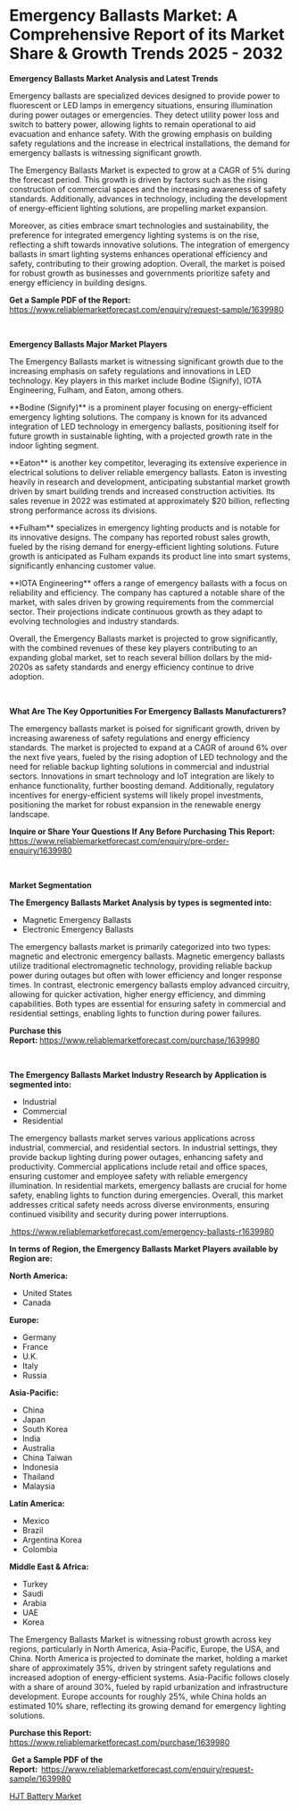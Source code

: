 <p><h1>Emergency Ballasts Market: A Comprehensive Report of its Market Share & Growth Trends 2025 - 2032</h1></p><p><strong>Emergency Ballasts Market Analysis and Latest Trends</strong></p>
<p><p>Emergency ballasts are specialized devices designed to provide power to fluorescent or LED lamps in emergency situations, ensuring illumination during power outages or emergencies. They detect utility power loss and switch to battery power, allowing lights to remain operational to aid evacuation and enhance safety. With the growing emphasis on building safety regulations and the increase in electrical installations, the demand for emergency ballasts is witnessing significant growth.</p><p>The Emergency Ballasts Market is expected to grow at a CAGR of 5% during the forecast period. This growth is driven by factors such as the rising construction of commercial spaces and the increasing awareness of safety standards. Additionally, advances in technology, including the development of energy-efficient lighting solutions, are propelling market expansion. </p><p>Moreover, as cities embrace smart technologies and sustainability, the preference for integrated emergency lighting systems is on the rise, reflecting a shift towards innovative solutions. The integration of emergency ballasts in smart lighting systems enhances operational efficiency and safety, contributing to their growing adoption. Overall, the market is poised for robust growth as businesses and governments prioritize safety and energy efficiency in building designs.</p></p>
<p><strong>Get a Sample PDF of the Report:&nbsp;</strong> <a href="https://www.reliablemarketforecast.com/enquiry/request-sample/1639980?utm_campaign=1102&utm_medium=2&utm_source=Github&utm_content=ia&utm_term=14022025&utm_id=emergency-ballasts">https://www.reliablemarketforecast.com/enquiry/request-sample/1639980</a></p>
<p>&nbsp;</p>
<p><strong>Emergency Ballasts Major Market Players</strong></p>
<p><p>The Emergency Ballasts market is witnessing significant growth due to the increasing emphasis on safety regulations and innovations in LED technology. Key players in this market include Bodine (Signify), IOTA Engineering, Fulham, and Eaton, among others.</p><p>**Bodine (Signify)** is a prominent player focusing on energy-efficient emergency lighting solutions. The company is known for its advanced integration of LED technology in emergency ballasts, positioning itself for future growth in sustainable lighting, with a projected growth rate in the indoor lighting segment.</p><p>**Eaton** is another key competitor, leveraging its extensive experience in electrical solutions to deliver reliable emergency ballasts. Eaton is investing heavily in research and development, anticipating substantial market growth driven by smart building trends and increased construction activities. Its sales revenue in 2022 was estimated at approximately $20 billion, reflecting strong performance across its divisions.</p><p>**Fulham** specializes in emergency lighting products and is notable for its innovative designs. The company has reported robust sales growth, fueled by the rising demand for energy-efficient lighting solutions. Future growth is anticipated as Fulham expands its product line into smart systems, significantly enhancing customer value.</p><p>**IOTA Engineering** offers a range of emergency ballasts with a focus on reliability and efficiency. The company has captured a notable share of the market, with sales driven by growing requirements from the commercial sector. Their projections indicate continuous growth as they adapt to evolving technologies and industry standards.</p><p>Overall, the Emergency Ballasts market is projected to grow significantly, with the combined revenues of these key players contributing to an expanding global market, set to reach several billion dollars by the mid-2020s as safety standards and energy efficiency continue to drive adoption.</p></p>
<p>&nbsp;</p>
<p><strong>What Are The Key Opportunities For Emergency Ballasts Manufacturers?</strong></p>
<p><p>The emergency ballasts market is poised for significant growth, driven by increasing awareness of safety regulations and energy efficiency standards. The market is projected to expand at a CAGR of around 6% over the next five years, fueled by the rising adoption of LED technology and the need for reliable backup lighting solutions in commercial and industrial sectors. Innovations in smart technology and IoT integration are likely to enhance functionality, further boosting demand. Additionally, regulatory incentives for energy-efficient systems will likely propel investments, positioning the market for robust expansion in the renewable energy landscape.</p></p>
<p><strong>Inquire or Share Your Questions If Any Before Purchasing This Report:</strong> <a href="https://www.reliablemarketforecast.com/enquiry/pre-order-enquiry/1639980?utm_campaign=1102&utm_medium=2&utm_source=Github&utm_content=ia&utm_term=14022025&utm_id=emergency-ballasts">https://www.reliablemarketforecast.com/enquiry/pre-order-enquiry/1639980</a></p>
<p>&nbsp;</p>
<p><strong>Market Segmentation</strong></p>
<p><strong>The Emergency Ballasts Market Analysis by types is segmented into:</strong></p>
<p><ul><li>Magnetic Emergency Ballasts</li><li>Electronic Emergency Ballasts</li></ul></p>
<p><p>The emergency ballasts market is primarily categorized into two types: magnetic and electronic emergency ballasts. Magnetic emergency ballasts utilize traditional electromagnetic technology, providing reliable backup power during outages but often with lower efficiency and longer response times. In contrast, electronic emergency ballasts employ advanced circuitry, allowing for quicker activation, higher energy efficiency, and dimming capabilities. Both types are essential for ensuring safety in commercial and residential settings, enabling lights to function during power failures.</p></p>
<p><strong>Purchase this Report:&nbsp;</strong><a href="https://www.reliablemarketforecast.com/purchase/1639980?utm_campaign=1102&utm_medium=2&utm_source=Github&utm_content=ia&utm_term=14022025&utm_id=emergency-ballasts">https://www.reliablemarketforecast.com/purchase/1639980</a></p>
<p>&nbsp;</p>
<p><strong>The Emergency Ballasts Market Industry Research by Application is segmented into:</strong></p>
<p><ul><li>Industrial</li><li>Commercial</li><li>Residential</li></ul></p>
<p><p>The emergency ballasts market serves various applications across industrial, commercial, and residential sectors. In industrial settings, they provide backup lighting during power outages, enhancing safety and productivity. Commercial applications include retail and office spaces, ensuring customer and employee safety with reliable emergency illumination. In residential markets, emergency ballasts are crucial for home safety, enabling lights to function during emergencies. Overall, this market addresses critical safety needs across diverse environments, ensuring continued visibility and security during power interruptions.</p></p>
<p><a href="https://www.reliablemarketforecast.com/emergency-ballasts-r1639980?utm_campaign=1102&utm_medium=2&utm_source=Github&utm_content=ia&utm_term=14022025&utm_id=emergency-ballasts">&nbsp;https://www.reliablemarketforecast.com/emergency-ballasts-r1639980</a></p>
<p><strong>In terms of Region, the Emergency Ballasts Market Players available by Region are:</strong></p>
<p>
    <p> <strong> North America: </strong>
        <ul>
            <li>United States</li>
            <li>Canada</li>
        </ul>
        </p> 
    <p> <strong> Europe: </strong>
        <ul>
            <li>Germany</li>
            <li>France</li>
            <li>U.K.</li>
            <li>Italy</li>
            <li>Russia</li>
        </ul>
        </p> 
    <p> <strong> Asia-Pacific: </strong>
        <ul>
            <li>China</li>
            <li>Japan</li>
            <li>South Korea</li>
            <li>India</li>
            <li>Australia</li>
            <li>China Taiwan</li>
            <li>Indonesia</li>
            <li>Thailand</li>
            <li>Malaysia</li>
        </ul>
        </p> 
    <p> <strong> Latin America: </strong>
        <ul>
            <li>Mexico</li>
            <li>Brazil</li>
            <li>Argentina Korea</li>
            <li>Colombia</li>
        </ul>
        </p> 
    <p> <strong> Middle East & Africa: </strong>
        <ul>
            <li>Turkey</li>
            <li>Saudi</li>
            <li>Arabia</li>
            <li>UAE</li>
            <li>Korea</li>
        </ul>
    </p>
    </p>
<p><p>The Emergency Ballasts Market is witnessing robust growth across key regions, particularly in North America, Asia-Pacific, Europe, the USA, and China. North America is projected to dominate the market, holding a market share of approximately 35%, driven by stringent safety regulations and increased adoption of energy-efficient systems. Asia-Pacific follows closely with a share of around 30%, fueled by rapid urbanization and infrastructure development. Europe accounts for roughly 25%, while China holds an estimated 10% share, reflecting its growing demand for emergency lighting solutions.</p></p>
<p><strong>Purchase this Report: </strong><a href="https://www.reliablemarketforecast.com/purchase/1639980?utm_campaign=1102&utm_medium=2&utm_source=Github&utm_content=ia&utm_term=14022025&utm_id=emergency-ballasts">https://www.reliablemarketforecast.com/purchase/1639980</a></p>
<p>&nbsp;<strong>Get a Sample PDF of the Report:&nbsp;&nbsp;</strong><a href="https://www.reliablemarketforecast.com/enquiry/request-sample/1639980?utm_campaign=1102&utm_medium=2&utm_source=Github&utm_content=ia&utm_term=14022025&utm_id=emergency-ballasts">https://www.reliablemarketforecast.com/enquiry/request-sample/1639980</a></p>
<p><strong></strong></p>
<p><p><a href="https://github.com/vimar16th/Market-Research-Report-List-7/blob/main/hjt-battery-market.md?utm_campaign=1102&utm_medium=2&utm_source=Github&utm_content=ia&utm_term=14022025&utm_id=emergency-ballasts">HJT Battery Market</a></p></p>
